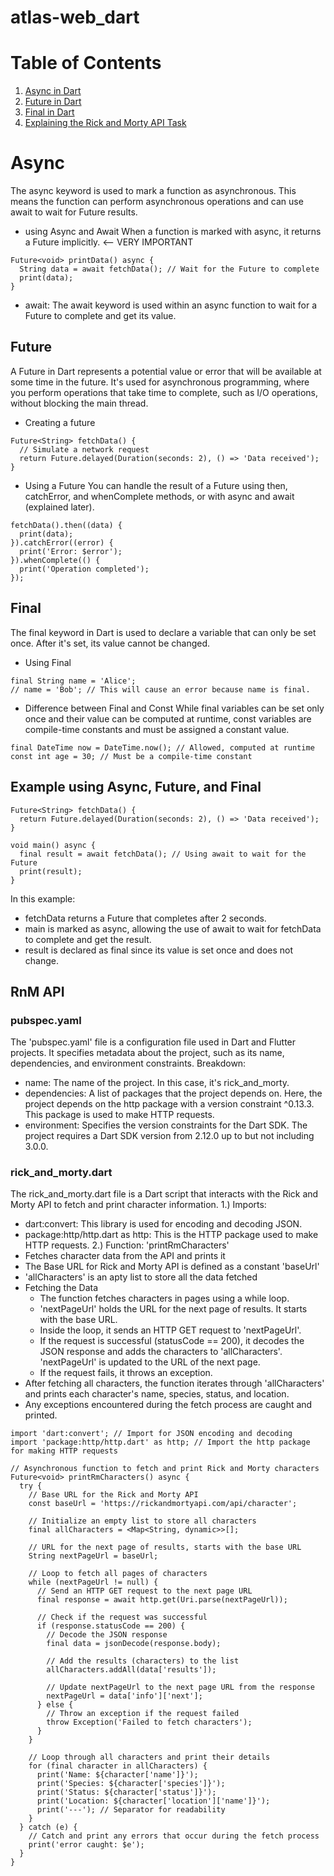 # atlas-web_dart

# Table of Contents
1. [Async in Dart](#async)
2. [Future in Dart](#future)
3. [Final in Dart](#final)
4. [Explaining the Rick and Morty API Task](#rnm-api)

# Async
The async keyword is used to mark a function as asynchronous. This means the function can perform asynchronous operations and can use await to wait for Future results.
- using Async and Await
When a function is marked with async, it returns a Future implicitly. <-- VERY IMPORTANT
```
Future<void> printData() async {
  String data = await fetchData(); // Wait for the Future to complete
  print(data);
}
```
- await: The await keyword is used within an async function to wait for a Future to complete and get its value.

## Future
A Future in Dart represents a potential value or error that will be available at some time in the future. It's used for asynchronous programming, where you perform operations that take time to complete, such as I/O operations, without blocking the main thread.

- Creating a future
```
Future<String> fetchData() {
  // Simulate a network request
  return Future.delayed(Duration(seconds: 2), () => 'Data received');
}
```
- Using a Future
You can handle the result of a Future using then, catchError, and whenComplete methods, or with async and await (explained later).
```
fetchData().then((data) {
  print(data);
}).catchError((error) {
  print('Error: $error');
}).whenComplete(() {
  print('Operation completed');
});

```
## Final
The final keyword in Dart is used to declare a variable that can only be set once. After it's set, its value cannot be changed.
- Using Final
```
final String name = 'Alice';
// name = 'Bob'; // This will cause an error because name is final.
```
- Difference between Final and Const
While final variables can be set only once and their value can be computed at runtime, const variables are compile-time constants and must be assigned a constant value.
```
final DateTime now = DateTime.now(); // Allowed, computed at runtime
const int age = 30; // Must be a compile-time constant
```

## Example using Async, Future, and Final
```
Future<String> fetchData() {
  return Future.delayed(Duration(seconds: 2), () => 'Data received');
}

void main() async {
  final result = await fetchData(); // Using await to wait for the Future
  print(result);
}
```
In this example:
- fetchData returns a Future<String> that completes after 2 seconds.
- main is marked as async, allowing the use of await to wait for fetchData to complete and get the result.
- result is declared as final since its value is set once and does not change.

## RnM API

### pubspec.yaml
The 'pubspec.yaml' file is a configuration file used in Dart and Flutter projects. 
It specifies metadata about the project, such as its name, dependencies, and environment constraints.
Breakdown:
- name: The name of the project. In this case, it's rick_and_morty.
- dependencies: A list of packages that the project depends on. Here, the project depends on the http package with a version constraint ^0.13.3. This package is used to make HTTP requests.
- environment: Specifies the version constraints for the Dart SDK. The project requires a Dart SDK version from 2.12.0 up to but not including 3.0.0.
### rick_and_morty.dart
The rick_and_morty.dart file is a Dart script that interacts with the Rick and Morty API to fetch and print character information.
1.) Imports:
- dart:convert: This library is used for encoding and decoding JSON.
- package:http/http.dart as http: This is the HTTP package used to make HTTP requests.
2.) Function: 'printRmCharacters'
- Fetches character data from the API and prints it
- The Base URL for Rick and Morty API is defined as a constant 'baseUrl'
- 'allCharacters' is an apty list to store all the data fetched
- Fetching the Data
  - The function fetches characters in pages using a while loop.
  - 'nextPageUrl' holds the URL for the next page of results. It starts with the base URL.
  - Inside the loop, it sends an HTTP GET request to 'nextPageUrl'.
  - If the request is successful (statusCode == 200), it decodes the JSON response and adds the characters to 'allCharacters'. 'nextPageUrl' is updated to the URL of the next page.
  - If the request fails, it throws an exception.
- After fetching all characters, the function iterates through 'allCharacters' and prints each character's name, species, status, and location.
- Any exceptions encountered during the fetch process are caught and printed.

```
import 'dart:convert'; // Import for JSON encoding and decoding
import 'package:http/http.dart' as http; // Import the http package for making HTTP requests

// Asynchronous function to fetch and print Rick and Morty characters
Future<void> printRmCharacters() async {
  try {
    // Base URL for the Rick and Morty API
    const baseUrl = 'https://rickandmortyapi.com/api/character';

    // Initialize an empty list to store all characters
    final allCharacters = <Map<String, dynamic>>[];

    // URL for the next page of results, starts with the base URL
    String nextPageUrl = baseUrl;
    
    // Loop to fetch all pages of characters
    while (nextPageUrl != null) {
      // Send an HTTP GET request to the next page URL
      final response = await http.get(Uri.parse(nextPageUrl));
      
      // Check if the request was successful
      if (response.statusCode == 200) {
        // Decode the JSON response
        final data = jsonDecode(response.body);
        
        // Add the results (characters) to the list
        allCharacters.addAll(data['results']);
        
        // Update nextPageUrl to the next page URL from the response
        nextPageUrl = data['info']['next'];
      } else {
        // Throw an exception if the request failed
        throw Exception('Failed to fetch characters');
      }
    }

    // Loop through all characters and print their details
    for (final character in allCharacters) {
      print('Name: ${character['name']}');
      print('Species: ${character['species']}');
      print('Status: ${character['status']}');
      print('Location: ${character['location']['name']}');
      print('---'); // Separator for readability
    }
  } catch (e) {
    // Catch and print any errors that occur during the fetch process
    print('error caught: $e');
  }
}
```